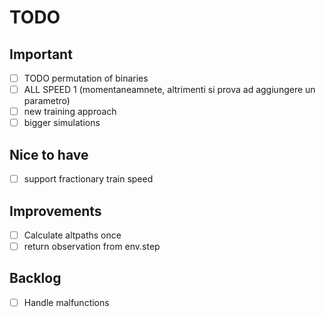 # TODO

## Important
- [ ] TODO permutation of binaries
- [ ] ALL SPEED 1 (momentaneamnete, altrimenti si prova ad aggiungere un parametro)
- [ ] new training approach
- [ ] bigger simulations

## Nice to have
- [ ] support fractionary train speed

## Improvements
- [ ] Calculate altpaths once
- [ ] return observation from env.step

## Backlog
- [ ] Handle malfunctions
